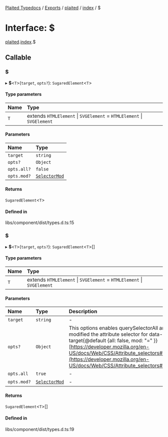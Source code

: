 [Plaited Typedocs](../README.md) / [Exports](../modules.md) / [plaited](../modules/plaited.md) / [index](../modules/plaited.index.md) / $

# Interface: $

[plaited](../modules/plaited.md).[index](../modules/plaited.index.md).$

## Callable

### $

▸ **$**<`T`\>(`target`, `opts?`): `SugaredElement`<`T`\>

#### Type parameters

| Name | Type |
| :------ | :------ |
| `T` | extends `HTMLElement` \| `SVGElement` = `HTMLElement` \| `SVGElement` |

#### Parameters

| Name | Type |
| :------ | :------ |
| `target` | `string` |
| `opts?` | `Object` |
| `opts.all?` | ``false`` |
| `opts.mod?` | [`SelectorMod`](../modules/plaited.index.md#selectormod) |

#### Returns

`SugaredElement`<`T`\>

#### Defined in

libs/component/dist/types.d.ts:15

### $

▸ **$**<`T`\>(`target`, `opts?`): `SugaredElement`<`T`\>[]

#### Type parameters

| Name | Type |
| :------ | :------ |
| `T` | extends `HTMLElement` \| `SVGElement` = `HTMLElement` \| `SVGElement` |

#### Parameters

| Name | Type | Description |
| :------ | :------ | :------ |
| `target` | `string` | - |
| `opts?` | `Object` | This options enables querySelectorAll and modified the attribute selector for data-target{@default {all: false, mod: "=" }} [https://developer.mozilla.org/en-US/docs/Web/CSS/Attribute_selectors#syntax](https://developer.mozilla.org/en-US/docs/Web/CSS/Attribute_selectors#syntax) |
| `opts.all` | ``true`` | - |
| `opts.mod?` | [`SelectorMod`](../modules/plaited.index.md#selectormod) | - |

#### Returns

`SugaredElement`<`T`\>[]

#### Defined in

libs/component/dist/types.d.ts:19
